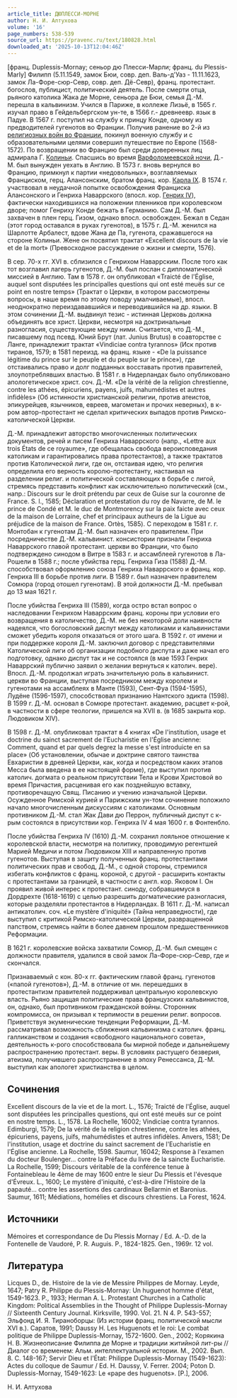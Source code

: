 ```yaml
---
article_title: ДЮПЛЕССИ-МОРНЕ
author: Н. И. Алтухова
volume: '16'
page_numbers: 538-539
source_url: https://pravenc.ru/text/180828.html
downloaded_at: '2025-10-13T12:04:46Z'
---
```


[франц. Duplessis-Mornay; сеньор дю Плесси-Марли; франц. du Plessis-Marly] Филипп (5.11.1549, замок Бюи, совр. деп. Валь-д'Уаз - 11.11.1623, замок Ла-Форе-сюр-Севр, совр. деп. Дё-Севр), франц. протестант. богослов, публицист, политический деятель. После смерти отца, рьяного католика Жака де Морне, сеньора де Бюи, семья Д.-М. перешла в кальвинизм. Учился в Париже, в коллеже Лизьё, в 1565 г. изучал право в Гейдельбергском ун-те, в 1566 г.- древнеевр. язык в Падуе. В 1567 г. поступил на службу к принцу Конде, одному из предводителей гугенотов во Франции. Получив ранение во 2-й из [религиозных войн во Франции](<https://pravenc.ru/text/религиозные войны во Франции.html>), покинул военную службу и с образовательными целями совершил путешествие по Европе (1568-1572). По возвращении во Францию был среди доверенных лиц адмирала Г. [Колиньи](https://pravenc.ru/text/Колиньи.html). Спасшись во время [Варфоломеевской ночи](<https://pravenc.ru/text/Варфоломеевской ночи.html>), Д.-М. был вынужден уехать в Англию. В 1573 г. вновь вернулся во Францию, примкнул к партии «недовольных», возглавляемых Франциском, герц. Алансонским, братом франц. кор. [Карла IX](<https://pravenc.ru/text/Карла IX.html>). В 1574 г. участвовал в неудачной попытке освобождения Франциска Алансонского и Генриха Наваррского (впосл. кор. [Генрих IV](<https://pravenc.ru/text/Генрих IV.html>)), фактически находившихся на положении пленников при королевском дворе; помог Генриху Конде бежать в Германию. Сам Д.-М. был захвачен в плен герц. Гизом, однако впосл. освобожден. Бежал в Седан (этот город оставался в руках гугенотов), в 1575 г. Д.-М. женился на Шарлотте Арбалест, вдове Жана де Па, гугенота, сражавшегося на стороне Колиньи. Жене он посвятил трактат «Excellent discours de la vie et de la mort» (Превосходное рассуждение о жизни и смерти, 1576).

В сер. 70-х гг. XVI в. сблизился с Генрихом Наваррским. После того как тот возглавил лагерь гугенотов, Д.-М. был послан с дипломатической миссией в Англию. Там в 1578 г. он опубликовал «Traicté de l'Église, auquel sont disputées les principalles questions qui ont esté meuës sur ce point en nostre temps» (Трактат о Церкви, в котором рассмотрены вопросы, в наше время по этому поводу умалчиваемые), впосл. неоднократно переиздававшийся и переводившийся на др. языки. В этом сочинении Д.-М. выдвинул тезис - истинная Церковь должна объединять все христ. Церкви, несмотря на доктринальные разногласия, существующие между ними. Считается, что Д.-М., писавшему под псевд. Юний Брут (лат. Junius Brutus) в соавторстве с Ланге, принадлежит трактат «Vindiciae contra tyrannos» (Иск против тиранов, 1579; в 1581 переизд. на франц. языке - «De la puissance légitime du prince sur le peuple et du peuple sur le prince»), где отстаивались право и долг подданных восставать против правителей, злоупотреблявших властью. В 1581 г. в Нидерландах было опубликовано апологетическое христ. соч. Д.-М. «De la vérité de la religion chrestienne, contre les athées, épicuriens, payens, juifs, mahumédistes et autres infidèles» (Об истинности христианской религии, против атеистов, эпикурейцев, язычников, евреев, магометан и прочих неверных), в к-ром автор-протестант не сделал критических выпадов против Римско-католической Церкви.

Д.-М. принадлежит авторство многочисленных политических документов, речей и писем Генриха Наваррского (напр., «Lettre aux trois États de ce royaume», где обещалась свобода вероисповедания католикам и гарантировались права протестантов), а также трактатов против Католической лиги, где он, отстаивая идею, что религия определила его верность королю-протестанту, настаивал на разделении религ. и политической составляющих в борьбе с лигой, стремясь представить конфликт как исключительно политический (см., напр.: Discours sur le droit prétendu par ceux de Guise sur la couronne de France. S. l., 1585; Déclaration et protestation du roy de Navarre, de M. le prince de Condé et M. le duc de Montmorency sur la paix faicte avec ceux de la maison de Lorraine, chef et principaux autheurs de la Ligue au préjudice de la maison de France. Ortès, 1585). С переходом в 1581 г. г. Монтобан к гугенотам Д.-М. был назначен его правителем. При посредничестве Д.-М. кальвинист. консистории признали Генриха Наваррского главой протестант. церкви во Франции, что было подтверждено синодом в Витре в 1583 г. и ассамблеей гугенотов в Ла-Рошели в 1588 г.; после убийства герц. Генриха Гиза (1588) Д.-М. способствовал оформлению союза Генриха Наваррского и франц. кор. Генриха III в борьбе против лиги. В 1589 г. был назначен правителем Сомюра (город отошел гугенотам). В этой должности Д.-М. пребывал до 13 мая 1621 г.

После убийства Генриха III (1589), когда остро встал вопрос о наследовании Генрихом Наваррским франц. короны при условии его возвращения в католичество, Д.-М. не без некоторой доли наивности надеялся, что богословский диспут между католиками и кальвинистами сможет убедить короля отказаться от этого шага. В 1592 г. от имени и при поддержке короля Д.-М. заключил договор с представителями Католической лиги об организации подобного диспута и даже начал его подготовку, однако диспут так и не состоялся (в мае 1593 Генрих Наваррский публично заявил о желании вернуться к католич. вере). Впосл. Д.-М. продолжал играть значительную роль в кальвинист. церкви во Франции, выступая посредником между королем и гугенотами на ассамблеях в Манте (1593), Сент-Фуа (1594-1595), Лудёне (1596-1597), способствовал признанию Нантского эдикта (1598). В 1599 г. Д.-М. основал в Сомюре протестант. академию, расцвет к-рой, в частности в сфере теологии, пришелся на XVII в. (в 1685 закрыта кор. Людовиком XIV).

В 1598 г. Д.-М. опубликовал трактат в 4 книгах «De l'institution, usage et doctrine du sainct sacrement de l'Eucharistie en l'Église ancienne: Comment, quand et par quels degrez la messe s'est introduicte en sa place» (Об установлении, обычае и доктрине святого таинства Евхаристии в древней Церкви, как, когда и посредством каких этапов Месса была введена в ее настоящей форме), где выступил против католич. догмата о реальном присутствии Тела и Крови Христовой во время Причастия, расценивая его как позднейшую вставку, противоречащую Свящ. Писанию и учению изначальной Церкви. Осужденное Римской курией и Парижским ун-том сочинение положило начало многочисленным дискуссиям с католиками. Основным противником Д.-М. стал Жак Дави дю Перрон, публичный диспут с к-рым состоялся в присутствии кор. Генриха IV 4 мая 1600 г. в Фонтенбло.

После убийства Генриха IV (1610) Д.-М. сохранил лояльное отношение к королевской власти, несмотря на политику, проводимую регентшей Марией Медичи и потом Людовиком XIII и направленную против гугенотов. Выступая в защиту полученных франц. протестантами политических прав и свобод, Д.-М., с одной стороны, стремился избегать конфликтов с франц. короной, с другой - расширить контакты с протестантами за границей, в частности с англ. кор. Яковом I. Он проявил живой интерес к протестант. синоду, собравшемуся в Дордрехте (1618-1619) с целью разрешить догматические разногласия, которые разделяли протестантов в Нидерландах. В 1611 г. Д.-М. написал антикатолич. соч. «Le mystère d'iniquité» (Тайна неправедности), где выступил с критикой Римско-католической Церкви, развращенной папством, стремясь найти в более давнем прошлом предшественников Реформации.

В 1621 г. королевские войска захватили Сомюр, Д.-М. был смещен с должности правителя, удалился в свой замок Ла-Форе-сюр-Севр, где и скончался.

Признаваемый с кон. 80-х гг. фактическим главой франц. гугенотов («папой гугенотов»), Д.-М. в отличие от мн. перешедших в протестантизм правителей поддерживал центральную королевскую власть. Рьяно защищая политические права французских кальвинистов, он, однако, был противником гражданской войны. Сторонник компромисса, он призывал к терпимости в решении религ. вопросов. Приветствуя экуменические тенденции Реформации, Д.-М. рассматривал возможность сближения кальвинизма с католич. франц. галликанством и создания «свободного национального совета», деятельность к-рого способствовала бы мирной победе и дальнейшему распространению протестант. веры. В условиях растущего безверия, атеизма, получившего распространение в эпоху Ренессанса, Д.-М. выступил как апологет христианства в целом.

## Сочинения

Excellent discours de la vie et de la mort. L., 1576; Traicté de l'Église, auquel sont disputées les principalles questions, qui ont esté meuës sur ce point en nostre temps. L., 1578. La Rochelle, 16002; Vindiciae contra tyrannos. Edimburgi, 1579; De la vérité de la religion chrestienne, contre les athées, épicuriens, payens, juifs, mahumédistes et autres infidèles. Anvers, 1581; De l'institution, usage et doctrine du sainct sacrement de l'Eucharistie en l'Église ancienne. La Rochelle, 1598. Saumur, 16042; Response à l'examen du docteur Boulenger... contre la Préface du livre de la saincte Eucharistie. La Rochelle, 1599; Discours véritable de la conférence tenue à Fontainebleau le 4ème de may 1600 entre le sieur Du Plessis et l'évesque d'Évreux. L., 1600; Le mystère d'iniquité, c'est-à-dire l'Histoire de la papauté... contre les assertions des cardinaux Bellarmin et Baronius. Saumur, 1611; Médiations, homélies et discours chrestiens. La Forest, 1624.

## Источники

Mémoires et correspondance de Du Plessis Mornay / Ed. A.-D. de la Fontenelle de Vaudoré, P. R. Auguis. P., 1824-1825. Gen., 1969r. 12 vol.

## Литература

Licques D., de. Histoire de la vie de Messire Philippes de Mornay. Leyde, 1647; Patry R. Philippe du Plessis-Mornay: Un huguenot homme d'état, 1549-1623. P., 1933; Herman A. L. Protestant Churches in a Catholic Kingdom: Political Assemblies in the Thought of Philippe Duplessis-Mornay // Sixteenth Century Journal. Kirksville, 1990. Vol. 21. N 4. P. 543-557; Эльфонд И. Я. Тираноборцы: (Из истории франц. политической мысли XVI в.). Саратов, 1991; Daussy H. Les Huguenots et le roi: Le combat politique de Philippe Duplessis-Mornay, 1572-1600. Gen., 2002; Корякина Н. В. Жизнеописание Филиппа де Морне и традиции житийной лит-ры // Диалог со временем: Альм. интеллектуальной истории. М., 2002. Вып. 8. С. 148-167; Servir Dieu et l'État: Philippe Duplessis-Mornay (1549-1623): Actes du colloque de Saumur / Ed. H. Daussy, V. Ferrer. 2004; Poton D. Duplessis-Mornay, 1549-1623: Le «pape des huguenots». [P.], 2006.

Н. И. Алтухова
